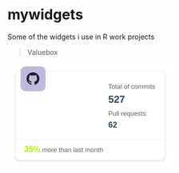 # mywidgets

Some of the widgets i use in R work projects

> Valuebox

![](inst/www/images/valuebox.png)
